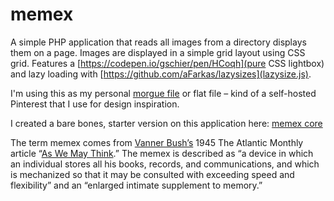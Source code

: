 # memex
A simple PHP application that reads all images from a directory displays them on a page. Images are displayed in a simple grid layout using CSS grid. Features a [https://codepen.io/gschier/pen/HCoqh](pure CSS lightbox) and lazy loading with [https://github.com/aFarkas/lazysizes](lazysize.js).

I'm using this as my personal [morgue file](https://en.wikipedia.org/wiki/Morgue_file) or flat file – kind of a self-hosted Pinterest that I use for design inspiration.

I created a bare bones, starter version on this application here: [memex core](https://github.com/kylejohnston/memex-core)

The term memex comes from [Vanner Bush’s](https://en.wikipedia.org/wiki/Vannevar_Bush) 1945 The Atlantic Monthly article “[As We May Think](https://www.theatlantic.com/magazine/archive/1945/07/as-we-may-think/303881/).” The memex is described as “a device in which an individual stores all his books, records, and communications, and which is mechanized so that it may be consulted with exceeding speed and flexibility” and an “enlarged intimate supplement to memory.”
